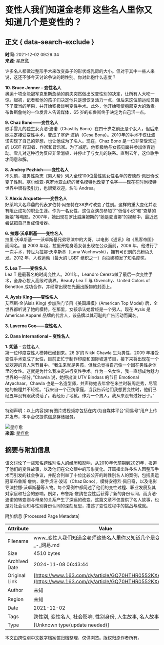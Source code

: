 # 变性人我们知道金老师 这些名人里你又知道几个是变性的？

## 正文 { data-search-exclude }


**时间**: 2021-12-02 09:29:34  
**来源**: [星疗愈](https://www.163.com/dy/media/T1632319400774.html)

许多名人都做过整形手术来改变鼻子的形状或乳房的大小。但对于其中一些人来说，这还不够今天讨论争议的跨性别。你对此抱什么态度？

**10. Bruce Jenner – 变性名人**  
奥运十项全能冠军克里斯詹纳的前夫突然做出改变性别的决定，让所有人大吃一惊。起初，记者和他的孩子们决定他只是想恢复活力一点，但后来这位前运动员摘下了亚当的苹果，并开始积极谈判变性手术。此外，他开始喝使胸部变大的激素。布鲁斯詹纳的一位发言人告诉媒体，65 岁的布鲁斯终于决定为自己活一点。

**9. Chaz Bono——变性名人**  
歌手雪儿的独生女贞洁·波诺（Chastity Bono）在四十岁之前还是个女人，但后来她决定接受变性手术，变成了塞萨·波纳（Cesa Bona）。2010年的手术不仅让波诺实现了自己的梦想，也让他成为了名人。现在，Chaz Bono 是一位非常受欢迎的 LGBT 捍卫者、作家和音乐家。为了减肥，他积极地与女孩见面并参加体育运动。雪儿对这种行为反应非常消极，并停止了与女儿的联系。直到去年，这位歌手才同意和解。

**8. Andrey Pezhich——变性名人**  
不久前，被男性杂志《男人帮》列入全球100位最性感女性名单的安德烈·佩日奇改变了性别。塞尔维亚-克罗地亚血统的著名模特也改变了名字——现在在时尚模特世界中很有吸引力，也很受欢迎，名叫 Andrea。

**7. Alexis Arquette——变性名人**  
好莱坞大名鼎鼎的代表罗伯特·阿奎特在38岁时改变了性别。这样的重大变化并没有阻止成功的职业生涯。作为一名女性，这位女演员参加了“低俗小说”和“查基的新娘”等电影。2007年，她出现在罗比威廉姆斯的“她是麦当娜”的视频中，最近还尝试把自己当成倍增器。

**6. 拉娜·沃卓斯基——变性名人**  
拉里·沃卓斯基——沃卓斯基兄弟导演中的大哥，以电影《通讯》和《黑客帝国》而闻名。自 2003 年起，拉里开始身着女装出现在公众面前，2006 年，他进行了一次手术，转世为拉娜·沃卓斯基（Lana Wachowski），拥有可识别的亮粉色头发。2012 年，人权运动（最大的 LGBT 组织之一）向拉娜颁发了知名度奖。

**5. Lea T——变性名人**  
Lea T 是最著名的时尚变性人。2011年，Leandro Cerezo做了最后一次变性手术，全身心投入高级时装界。Beauty Lea T 与 Givenchy、United Colors of Benetton 成功合作，并经常出现在光面出版物的封面上。

**4. Aysis King——变性名人**  
艾西斯·金(Aisis King) 参加热门节目《美国超模》(American Top Model) 后，全世界都听说了她的模特。在那里，女孩承认她曾经是一个男人。现在 Aysis 是 American Apparel 品牌的代言人，该品牌以其可耻的广告活动而闻名。

**3. Laverna Cox——变性名人**

**2. Dana International – 变性名人**

**1. 妮基** – 变性名人  
第一位印度变性人模特已经到来。26 岁的 Nikki Chawla 生为男性，2009 年接受变性手术变成了女性，目前正忙于制作印度和国际坡道节目，接下来将出现在一个受欢迎的真人秀节目中。“我生来就是男孩，但我总觉得自己像一个困在男性身体里的女性。这就是为什么我决定进行变性手术。作为一名女性，我一直想成为魅力世界的一部分，”Chawla 说，她将出演 UTV Bindass 的节目 Emotional Atyachaar。Chawla 也是一名造型师，并声称她去年曾在米兰时装周走秀，尽管她的旅程并不轻松。“我来自一个正统家庭，当我告诉他们我想要变性时，他们已经五年没有跟我说话了。我经历了地狱。作为一个男人，我从来没有过好日子。”

---

特别声明：以上内容(如有图片或视频亦包括在内)为自媒体平台“网易号”用户上传并发布，本平台仅提供信息存储服务。

![星疗愈](https://nimg.ws.126.net/?url=http://dingyue.ws.126.net/2021/0922/193b6bf4j00qzu9f00011c000bq00bqm.jpg&thumbnail=160y160&quality=80&type=jpg)  
**来源**: [星疗愈](https://www.163.com/dy/media/T1632319400774.html)

## 摘要与附加信息

<!-- tcd_abstract -->
该文讨论了一些知名跨性别名人的经历和影响，从2010年代前期到2021年，报道了他们的变性故事，以及他们在公众眼中的形象变化。开篇指出许多名人因整形手术而引发的社会争议，并配合列举了十位比较公开的跨性别名人的案例，包括奥运冠军布鲁斯·詹纳、歌手贞洁·波诺（Chaz Bono），模特安德烈·佩日奇，以及电影导演拉娜·沃卓斯基等人物。每个案例中都简述了他们的变性过程、职业发展及其对家庭和社会的影响。例如，布鲁斯·詹纳在变性后获得了新的身份认同，而贞洁·波诺的转变则与母亲的关系产生了深远的改变。这篇文章不仅提供了名人故事，也是对社会认知与性别身份认同的深刻反思，描述了变性过程中的挑战与成就。
<!-- tcd_abstract_end -->

附加信息 [Processed Page Metadata]

| Attribute       | Value                                  |
|-----------------|----------------------------------------|
| Filename        | www_变性人我们知道金老师这些名人里你又知道几个是变性的？_-_网易.md                             |
| Size            | 4510 bytes                           |
| Archived Date   | 2024-11-08 06:43:44                             |
| Original Link   | [https://www.163.com/dy/article/GQ70HTHR0552KXA7.html](https://www.163.com/dy/article/GQ70HTHR0552KXA7.html)                       |
| Author          | 未知                               |
| Region          | 未知                               |
| Date            | 2021-12-02                                 |
| Tags            | 跨性别, 变性名人, 社会影响, 性别身份, 人生故事, 名人故事                                 |
| Type            | [Unknown type(update needed)]                                 |
<!-- tcd_table_end -->

本文由跨性别中文数字档案馆归档整理，仅供浏览。版权归原作者所有。

